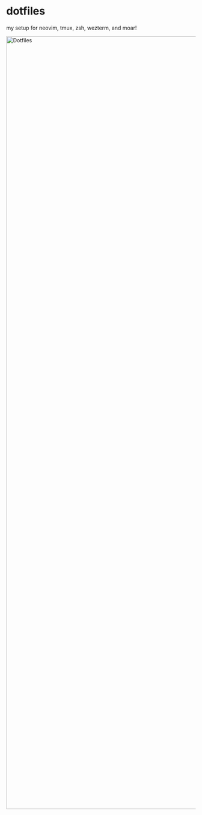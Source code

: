 # dotfiles

my setup for neovim, tmux, zsh, wezterm, and moar!

<img width="2048" alt="Dotfiles" src="https://github.com/user-attachments/assets/81306529-a8c4-43b0-a05f-2f55ecb0d1ef" />
